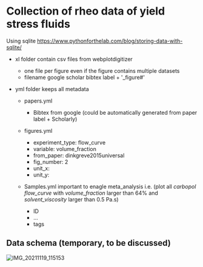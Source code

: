 # Collection of rheo data of yield stress fluids

Using sqlite
https://www.pythonforthelab.com/blog/storing-data-with-sqlite/

* xl folder contain csv files from webplotdigitizer
  * one file per figure even if the figure contains multiple datasets
  * filename google scholar bibtex label + '_figure#'

* yml folder keeps all metadata
  * papers.yml
    * Bibtex from google (could be automatically generated from paper label + Scholarly)

  * figures.yml
    * experiment_type: flow_curve
    * variable: volume_fraction
    * from_paper: dinkgreve2015universal
    * fig_number: 2
    * unit_x: 
    * unit_y:

  * Samples.yml important to enagle meta_analysis i.e. (plot all *carbopol* *flow_curve* with *volume_fraction* larger than 64% and *solvent_viscosity* larger than 0.5 Pa.s)
    * ID
    * ...
    * tags

## Data schema (temporary, to be discussed)
![IMG_20211119_115153](https://user-images.githubusercontent.com/16650466/142611930-bd6be6bc-3b95-4c5a-8a69-3045f3590be8.jpg)



